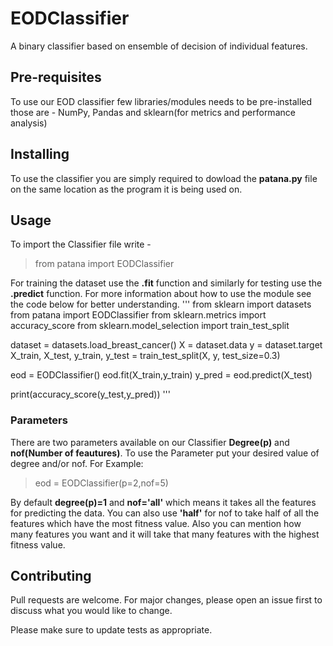 # EODClassifier
A binary classifier based on ensemble of decision of individual features.

## Pre-requisites 
To use our EOD classifier few libraries/modules needs to be pre-installed those are -
NumPy, Pandas and sklearn(for metrics and performance analysis)

## Installing
To use the classifier you are simply required to dowload the **patana.py** file on the same location as the program it is being used on.

## Usage
To import the Classifier file write -
> from patana import EODClassifier

For training the dataset use the **.fit** function and similarly for testing use the **.predict** function.
For more information about how to use the module see the code below for better understanding.
''' 
from sklearn import datasets
from patana import EODClassifier
from sklearn.metrics import accuracy_score
from sklearn.model_selection import train_test_split

dataset = datasets.load_breast_cancer()
X = dataset.data
y = dataset.target
X_train, X_test, y_train, y_test = train_test_split(X, y, test_size=0.3)

eod = EODClassifier()
eod.fit(X_train,y_train)
y_pred = eod.predict(X_test)   

print(accuracy_score(y_test,y_pred))
'''
### Parameters
There are two parameters available on our Classifier **Degree(p)** and **nof(Number of feautures)**. To use the Parameter put your desired value of degree and/or nof.
For Example:
> eod = EODClassifier(p=2,nof=5)

By default **degree(p)=1** and **nof='all'** which means it takes all the features for predicting the data. You can also use **'half'** for nof to take half of all the features which have the most fitness value. Also you can mention how many features you want and it will take that many features with the highest fitness value.

## Contributing
Pull requests are welcome. For major changes, please open an issue first to discuss what you would like to change.

Please make sure to update tests as appropriate.

